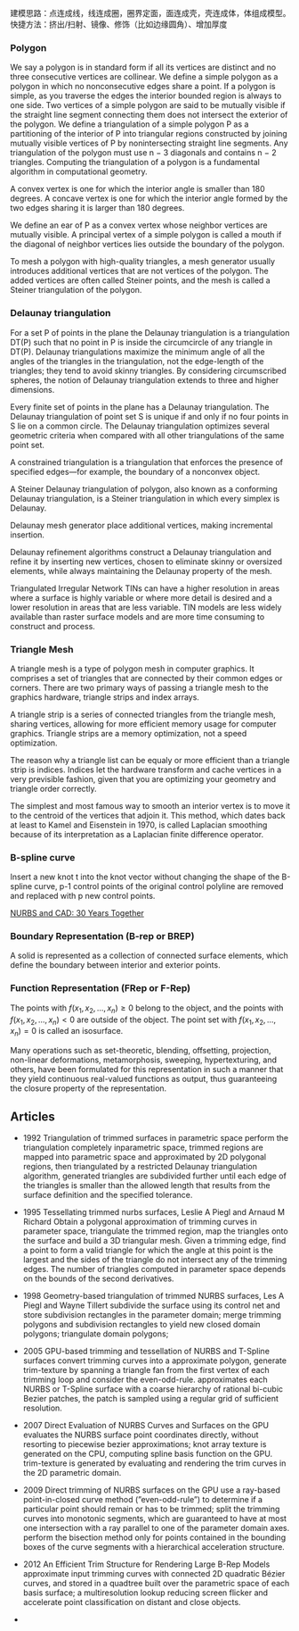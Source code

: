 建模思路：点连成线，线连成圈，圈界定面，面连成壳，壳连成体，体组成模型。
快捷方法：挤出/扫射、镜像、修饰（比如边缘圆角）、增加厚度

### Polygon

We say a polygon is in standard form if all its vertices are distinct and no three consecutive vertices are collinear.
We define a simple polygon as a polygon in which no nonconsecutive edges share a point.
If a polygon is simple, as you traverse the edges the interior bounded region is always to one side.
Two vertices of a simple polygon are said to be mutually visible if the straight line segment connecting them does not intersect the exterior of the polygon.
We define a triangulation of a simple polygon P as a partitioning of the interior of P into triangular regions constructed by joining mutually visible vertices of P by nonintersecting straight line segments.
Any triangulation of the polygon must use n − 3 diagonals and contains n − 2 triangles.
Computing the triangulation of a polygon is a fundamental algorithm in computational geometry.

A convex vertex is one for which the interior angle is smaller than 180 degrees.
A concave vertex is one for which the interior angle formed by the two edges sharing it is larger than 180 degrees.

We define an ear of P as a convex vertex whose neighbor vertices are mutually visible.
A principal vertex of a simple polygon is called a mouth if the diagonal of neighbor vertices lies outside the boundary of the polygon.

To mesh a polygon with high-quality triangles, a mesh generator usually introduces additional vertices that are not vertices of the polygon.
The added vertices are often called Steiner points, and the mesh is called a Steiner triangulation of the polygon.

### Delaunay triangulation

For a set P of points in the plane the Delaunay triangulation is a triangulation DT(P) such that no point in P is inside the circumcircle of any triangle in DT(P).
Delaunay triangulations maximize the minimum angle of all the angles of the triangles in the triangulation, not the edge-length of the triangles; they tend to avoid skinny triangles.
By considering circumscribed spheres, the notion of Delaunay triangulation extends to three and higher dimensions.

Every finite set of points in the plane has a Delaunay triangulation.
The Delaunay triangulation of point set S is unique if and only if no four points in S lie on a common circle.
The Delaunay triangulation optimizes several geometric criteria when compared with all other triangulations of the same point set.

A constrained triangulation is a triangulation that enforces the presence of specified edges—for example, the boundary of a nonconvex object.

A Steiner Delaunay triangulation of polygon, also known as a conforming Delaunay triangulation, is a Steiner triangulation in which every simplex is Delaunay.

Delaunay mesh generator place additional vertices, making incremental insertion.

Delaunay refinement algorithms construct a Delaunay triangulation and refine it by inserting new vertices, chosen to eliminate skinny or oversized elements, while always maintaining the Delaunay property of the mesh.

Triangulated Irregular Network
TINs can have a higher resolution in areas where a surface is highly variable or where more detail is desired and a lower resolution in areas that are less variable.
TIN models are less widely available than raster surface models and are more time consuming to construct and process.

### Triangle Mesh

A triangle mesh is a type of polygon mesh in computer graphics. It comprises a set of triangles that are connected by their common edges or corners.
There are two primary ways of passing a triangle mesh to the graphics hardware, triangle strips and index arrays.

A triangle strip is a series of connected triangles from the triangle mesh, sharing vertices, allowing for more efficient memory usage for computer graphics.
Triangle strips are a memory optimization, not a speed optimization.

The reason why a triangle list can be equaly or more efficient than a triangle strip is indices. Indices let the hardware transform and cache vertices in a very previsible fashion, given that you are optimizing your geometry and triangle order correctly.

The simplest and most famous way to smooth an interior vertex is to move it to the centroid of the vertices that adjoin it.
This method, which dates back at least to Kamel and Eisenstein in 1970, is called Laplacian smoothing because of its interpretation as a Laplacian finite difference operator.

### B-spline curve

Insert a new knot t into the knot vector without changing the shape of the B-spline curve, p-1 control points of the original control polyline are removed and replaced with p new control points.

[NURBS and CAD: 30 Years Together](http://isicad.net/articles.php?article_num=14940)

### Boundary Representation (B-rep or BREP)

A solid is represented as a collection of connected surface elements, which define the boundary between interior and exterior points.

### Function Representation (FRep or F-Rep)

The points with $f(x_{1},x_{2},...,x_{n})\geq 0$ belong to the object, and the points with ${\displaystyle f(x_{1},x_{2},...,x_{n})<0}$ are outside of the object. The point set with ${\displaystyle f(x_{1},x_{2},...,x_{n})=0}$ is called an isosurface.

Many operations such as set-theoretic, blending, offsetting, projection, non-linear deformations, metamorphosis, sweeping, hypertexturing, and others, have been formulated for this representation in such a manner that they yield continuous real-valued functions as output, thus guaranteeing the closure property of the representation.

## Articles

- 1992 Triangulation of trimmed surfaces in parametric space
  perform the triangulation completely inparametric space, trimmed regions are mapped into parametric space and approximated by 2D polygonal regions,
  then triangulated by a restricted Delaunay triangulation algorithm, generated triangles are subdivided further until each edge of the triangles is smaller
  than the allowed length that results from the surface definition and the specified tolerance.

- 1995 Tessellating trimmed nurbs surfaces, Leslie A Piegl and Arnaud M Richard
  Obtain a polygonal approximation of trimming curves in parameter space, triangulate the trimmed region, map the triangles onto the surface and build a 3D triangular mesh.
  Given a trimming edge, find a point to form a valid triangle for which the angle at this point is the largest and the sides of the triangle do not intersect any of the trimming edges.
  The number of triangles computed in parameter space depends on the bounds of the second derivatives.

- 1998 Geometry-based triangulation of trimmed NURBS surfaces, Les A Piegl and Wayne Tillert
  subdivide the surface using its control net and store subdivision rectangles in the parameter domain;
  merge trimming polygons and subdivision rectangles to yield new closed domain polygons; triangulate domain polygons;

- 2005 GPU-based trimming and tessellation of NURBS and T-Spline surfaces
  convert trimming curves into a approximate polygon, generate trim-texture by spanning a triangle fan from the first vertex of each trimming loop and consider the even-odd-rule.
  approximates each NURBS or T-Spline surface with a coarse hierarchy of rational bi-cubic Bezier patches, the patch is sampled using a regular grid of sufficient resolution.

- 2007 Direct Evaluation of NURBS Curves and Surfaces on the GPU
  evaluates the NURBS surface point coordinates directly, without resorting to piecewise bezier approximations;
  knot array texture is generated on the CPU, computing spline basis function on the GPU.
  trim-texture is generated by evaluating and rendering the trim curves in the 2D parametric domain.

- 2009 Direct trimming of NURBS surfaces on the GPU
  use a ray-based point-in-closed curve method (”even-odd-rule”) to determine if a particular point should remain or has to be trimmed;
  split the trimming curves into monotonic segments, which are guaranteed to have at most one intersection with a ray parallel to one of the parameter domain axes.
  perform the bisection method only for points contained in the bounding boxes of the curve segments with a hierarchical acceleration structure.

- 2012 An Efficient Trim Structure for Rendering Large B-Rep Models
  approximate input trimming curves with connected 2D quadratic Bézier curves, and stored in a quadtree built over the parametric space of each basis surface;
  a multiresolution lookup reducing screen flicker and accelerate point classification on distant and close objects.

-
